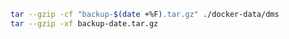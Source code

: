 ---
---


```bash
tar --gzip -cf "backup-$(date +%F).tar.gz" ./docker-data/dms
tar --gzip -xf backup-date.tar.gz
```